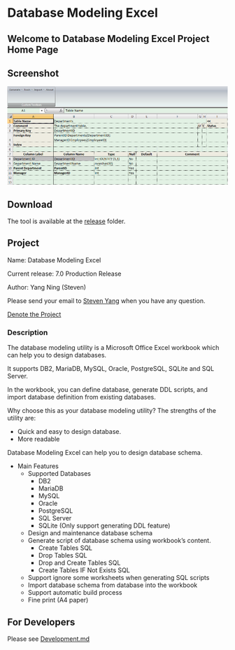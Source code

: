 # Database Modeling Excel

## Welcome to Database Modeling Excel Project Home Page

## Screenshot

![screenshot](screenshot_table.png)

## Download

The tool is available at the [release](release) folder.

## Project

Name: Database Modeling Excel

Current release: 7.0 Production Release

Author: Yang Ning (Steven)

Please send your email to [Steven Yang](steven_nyang@outlook.com) when you have any question.

[Denote the Project](http://sourceforge.net/donate/index.php?group_id=171489)

### Description

The database modeling utility is a Microsoft Office Excel workbook which can help you to design databases.

It supports DB2, MariaDB, MySQL, Oracle, PostgreSQL, SQLite and SQL Server.

In the workbook, you can define database, generate DDL scripts, and import database definition from existing databases.

Why choose this as your database modeling utility?
The strengths of the utility are:

- Quick and easy to design database.
- More readable

Database Modeling Excel can help you to design database schema.

- Main Features
  - Supported Databases
    - DB2
    - MariaDB
    - MySQL
    - Oracle
    - PostgreSQL
    - SQL Server
    - SQLite (Only support generating DDL feature)
  - Design and maintenance database schema
  - Generate script of database schema using workbook’s content.
    - Create Tables SQL
    - Drop Tables SQL
    - Drop and Create Tables SQL
    - Create Tables IF Not Exists SQL
  - Support ignore some worksheets when generating SQL scripts
  - Import database schema from database into the workbook
  - Support automatic build process
  - Fine print (A4 paper)

## For Developers

Please see [Development.md](doc/Development.md)
